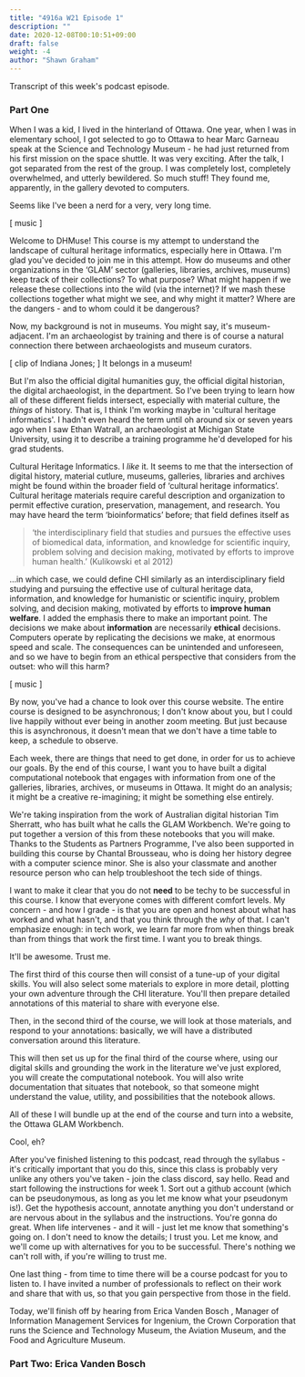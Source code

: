```yaml
---
title: "4916a W21 Episode 1"
description: ""
date: 2020-12-08T00:10:51+09:00
draft: false
weight: -4
author: "Shawn Graham"
---
```


Transcript of this week's podcast episode.

### Part One

When I was a kid, I lived in the hinterland of Ottawa. One year, when I was in elementary school, I got selected to go to Ottawa to hear Marc Garneau speak at the Science and Technology Museum - he had just returned from his first mission on the space shuttle. It was very exciting. After the talk, I got separated from the rest of the group. I was completely lost, completely overwhelmed, and utterly bewildered. So much stuff! They found me, apparently, in the gallery devoted to computers.

Seems like I've been a nerd for a very, very long time.

\[ music \]

Welcome to DHMuse! This course is my attempt to understand the landscape of cultural heritage informatics, especially here in Ottawa. I'm glad you've decided to join me in this attempt. How do museums and other organizations in the ‘GLAM’ sector (galleries, libraries, archives, museums) keep track of their collections? To what purpose? What might happen if we release these collections into the wild (via the internet)? If we mash these collections together what might we see, and why might it matter? Where are the dangers - and to whom could it be dangerous?

Now, my background is not in museums. You might say, it's museum-adjacent. I'm an archaeologist by training and there is of course a natural connection there between archaeologists and museum curators.

\[ clip of Indiana Jones; \] It belongs in a museum!

But I'm also the official digital humanities guy, the official digital historian, the digital archaeologist, in the department. So I've been trying to learn how all of these different fields intersect, especially with material culture, the _things_ of history. That is, I think I'm working maybe in 'cultural heritage informatics'. I hadn't even heard the term until oh around six or seven years ago when I saw Ethan Watrall, an archaeologist at Michigan State University, using it to describe a training programme he'd developed for his grad students.

Cultural Heritage Informatics. I *like* it. It seems to me that the intersection of digital history, material cutlure, museums, galleries, libraries and archives might be found within the broader field of ‘cultural heritage informatics’. Cultural heritage materials require careful description and organization to permit effective curation, preservation, management, and research. You may have heard the term ‘bioinformatics’ before; that field defines itself as

> ‘the interdisciplinary field that studies and pursues the effective uses of biomedical data, information, and knowledge for scientific inquiry, problem solving and decision making, motivated by efforts to improve human health.’ (Kulikowski et al 2012)

…in which case, we could define CHI similarly as an interdisciplinary field studying and pursuing the effective use of cultural heritage data, information, and knowledge for humanistic or scientific inquiry, problem solving, and decision making, motivated by efforts to **improve human welfare**. I added the emphasis there to make an important point. The decisions we make about **information** are necessarily **ethical** decisions. Computers operate by replicating the decisions we make, at enormous speed and scale. The consequences can be unintended and unforeseen, and so we have to begin from an ethical perspective that considers from the outset: who will this harm?

\[ music \]

By now, you've had a chance to look over this course website. The entire course is designed to be asynchronous; I don't know about you, but I could live happily without ever being in another zoom meeting. But just because this is asynchronous, it doesn't mean that we don't have a time table to keep, a schedule to observe.

Each week, there are things that need to get done, in order for us to achieve our goals. By the end of this course, I want you to have built a digital computational notebook that engages with information from one of the galleries, libraries, archives, or museums in Ottawa. It might do an analysis; it might be a creative re-imagining; it might be something else entirely.

We're taking inspiration from the work of Australian digital historian Tim Sherratt, who has built what he calls the GLAM Workbench. We're going to put together a version of this from these notebooks that you will make. Thanks to the Students as Partners Programme, I've also been supported in building this course by Chantal Brousseau, who is doing her history degree with a computer science minor. She is also your classmate and another resource person who can help troubleshoot the tech side of things.

I want to make it clear that you do not **need** to be techy to be successful in this course. I know that everyone comes with different comfort levels. My concern - and how I grade - is that you are open and honest about what has worked and what hasn't, and that you think through the *why* of that. I can't emphasize enough: in tech work, we learn far more from when things break than from things that work the first time. I want you to break things.

It'll be awesome. Trust me.

The first third of this course then will consist of a tune-up of your digital skills. You will also select some materials to explore in more detail, plotting your own adventure through the CHI literature. You'll then prepare detailed annotations of this material to share with everyone else.

Then, in the second third of the course, we will look at those materials, and respond to your annotations: basically, we will have a distributed conversation around this literature.

This will then set us up for the final third of the course where, using our digital skills and grounding the work in the literature we've just explored, you will create the computational notebook. You will also write documentation that situates that notebook, so that someone might understand the value, utility, and possibilities that the notebook allows.

All of these I will bundle up at the end of the course and turn into a website, the Ottawa GLAM Workbench. 

Cool, eh?

After you've finished listening to this podcast, read through the syllabus - it's critically important that you do this, since this class is probably very unlike any others you've taken - join the class discord, say hello. Read and start following the instructions for week 1. Sort out a github account (which can be pseudonymous, as long as you let me know what your pseudonym is!). Get the hypothesis account, annotate anything you don't understand or are nervous about in the syllabus and the instructions. You're gonna do great. When life intervenes - and it will - just let me know that something's going on. I don't need to know the details; I trust you. Let me know, and we'll come up with alternatives for you to be successful. There's nothing we can't roll with, if you're willing to trust me.

One last thing - from time to time there will be a course podcast for you to listen to. I have invited a number of professionals to reflect on their work and share that with us, so that you gain perspective from those in the field.

Today, we'll finish off by hearing from Erica Vanden Bosch , Manager of Information Management Services for Ingenium, the Crown Corporation that runs the Science and Technology Museum, the Aviation Museum, and the Food and Agriculture Museum.

### Part Two: Erica Vanden Bosch
